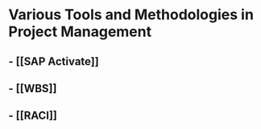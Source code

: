 # Various Tools and Methodologies in Project Management
## - [[SAP Activate]]
## - [[WBS]]
## - [[RACI]]
